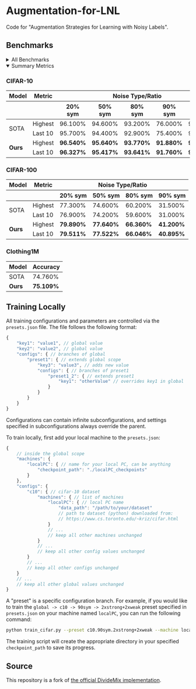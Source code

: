 # Augmentation-for-LNL

Code for "Augmentation Strategies for Learning with Noisy Labels".

## Benchmarks
<details>
    <summary>All Benchmarks</summary>
    <h3>Key</h3>
    <table>
        <thead>
            <tr>
                <th>Annotation</th>
                <th>Meaning</th>
            </tr>
        </thead>
        <tbody>
            <tr>
                <td><code>Small</code></td>
                <td>Worse or equivalent to previous state-of-the-art</td>
            </tr>
            <tr>
                <td>Normal</td>
                <td>Better than previous state-of-the-art</td>
            </tr>
            <tr>
                <td><strong>Bold</strong></td>
                <td>Best in task/category</td>
            </tr>
        </tbody>
    </table>
    <h3>CIFAR-10</h3>
    <table>
        <thead>
            <tr>
                <th>Model</th>
                <th>Metric</th>
                <th colspan="5">Noise Type/Ratio</th>
            </tr>
            <tr>
                <th></th>
                <th></th>
                <th>20% sym</th>
                <th>50% sym</th>
                <th>80% sym</th>
                <th>90% sym</th>
                <th>40% asym</th>
            </tr>
            <tbody>
                <tr>
                    <td rowspan="2">Vanilla DivideMix (2xweak)</td>
                    <td>Highest</td>
                    <td><code>96.100%</code></td>
                    <td><code>94.600%</code></td>
                    <td><code>93.200%</code></td>
                    <td><code>76.000%</code></td>
                    <td><code>93.400%</code></td>
                </tr>
                <tr>
                    <td>Last 10</td>
                    <td><code>95.700%</code></td>
                    <td><code>94.400%</code></td>
                    <td><code>92.900%</code></td>
                    <td><code>75.400%</code></td>
                    <td><code>92.100%</code></td>
                </tr>
                <tr>
                    <td rowspan="2">raw</td>
                    <td>Highest</td>
                    <td><code>85.940%</code></td>
                    <td><code></code></td>
                    <td><code></code></td>
                    <td><code>27.580%</code></td>
                    <td><code></code></td>
                </tr>
                <tr>
                    <td>Last 10</td>
                    <td><code>83.230%</code></td>
                    <td><code></code></td>
                    <td><code></code></td>
                    <td><code>23.915%</code></td>
                    <td><code></code></td>
                </tr>
                <tr>
                    <td rowspan="2">2xpreaugment.weak</td>
                    <td>Highest</td>
                    <td><code>90.860%</code></td>
                    <td><code></code></td>
                    <td><code></code></td>
                    <td><code>31.220%</code></td>
                    <td><code></code></td>
                </tr>
                <tr>
                    <td>Last 10</td>
                    <td><code>89.948%</code></td>
                    <td><code></code></td>
                    <td><code></code></td>
                    <td><code>10.000%</code></td>
                    <td><code></code></td>
                </tr>
                <tr>
                    <td rowspan="2">2xpreaugment.strong</td>
                    <td>Highest</td>
                    <td><code>90.560%</code></td>
                    <td><code></code></td>
                    <td><code></code></td>
                    <td><code>35.100%</code></td>
                    <td><code></code></td>
                </tr>
                <tr>
                    <td>Last 10</td>
                    <td><code>89.514%</code></td>
                    <td><code></code></td>
                    <td><code></code></td>
                    <td><code>34.228%</code></td>
                    <td><code></code></td>
                </tr>
                <tr>
                    <td rowspan="2">4xweak</td>
                    <td>Highest</td>
                    <td>96.270%</td>
                    <td><code></code></td>
                    <td><code></code></td>
                    <td><code>36.050%</code></td>
                    <td><code></code></td>
                </tr>
                <tr>
                    <td>Last 10</td>
                    <td>96.084%</td>
                    <td><code></code></td>
                    <td><code></code></td>
                    <td><code>23.503%</code></td>
                    <td><code></code></td>
                </tr>
                <tr>
                    <td rowspan="2">2xstrong</td>
                    <td>Highest</td>
                    <td><strong>96.540%</strong></td>
                    <td><code></code></td>
                    <td><code></code></td>
                    <td><code>70.470%</code></td>
                    <td><code></code></td>
                </tr>
                <tr>
                    <td>Last 10</td>
                    <td><strong>96.327%</strong></td>
                    <td><code></code></td>
                    <td><code></code></td>
                    <td><code>70.223%</code></td>
                    <td><code></code></td>
                </tr>
                <tr>
                    <td rowspan="2">4xstrong</td>
                    <td>Highest</td>
                    <td>96.470%</td>
                    <td><code></code></td>
                    <td><code></code></td>
                    <td>81.770%</td>
                    <td><code></code></td>
                </tr>
                <tr>
                    <td>Last 10</td>
                    <td>96.193%</td>
                    <td><code></code></td>
                    <td><code></code></td>
                    <td>81.540%</td>
                    <td><code></code></td>
                </tr>
                <tr>
                    <td rowspan="2">2xstrong+2xweak.randaugment</td>
                    <td>Highest</td>
                    <td>96.280%</td>
                    <td><code></code></td>
                    <td><code></code></td>
                    <td>89.750%</td>
                    <td><code></code></td>
                </tr>
                <tr>
                    <td>Last 10</td>
                    <td>96.006%</td>
                    <td><code></code></td>
                    <td><code></code></td>
                    <td>89.629%</td>
                    <td><code></code></td>
                </tr>
                <tr>
                    <td rowspan="2">2xstrong+2xweak</td>
                    <td>Highest</td>
                    <td>96.330%</td>
                    <td>95.360%</td>
                    <td><strong>93.770%</strong></td>
                    <td><strong>91.880%</strong></td>
                    <td><strong>94.640%</strong></td>
                </tr>
                <tr>
                    <td>Last 10</td>
                    <td>96.168%</td>
                    <td>95.134%</td>
                    <td><strong>93.641%</strong></td>
                    <td><strong>91.760%</strong></td>
                    <td><strong>94.258%</strong></td>
                </tr>
                <tr>
                    <td rowspan="2">2xstrong+2xweak.strong_warmup</td>
                    <td>Highest</td>
                    <td>96.350%</td>
                    <td><strong>95.640%</strong></td>
                    <td>93.720%</td>
                    <td><code>35.330%</code></td>
                    <td>94.390%</td>
                </tr>
                <tr>
                    <td>Last 10</td>
                    <td>96.138%</td>
                    <td><strong>95.417%</strong></td>
                    <td>93.563%</td>
                    <td><code>10.000%</code></td>
                    <td>94.078%</td>
                </tr>
            </tbody>
        </thead>
    </table>
    <h3>CIFAR-100</h3>
    <table>
        <thead>
            <tr>
                <th>Model</th>
                <th>Metric</th>
                <th colspan="4">Noise Type/Ratio</th>
            </tr>
            <tr>
                <th></th>
                <th></th>
                <th>20% sym</th>
                <th>50% sym</th>
                <th>80% sym</th>
                <th>90% sym</th>
            </tr>
            <tbody>
                <tr>
                    <td rowspan="2">Vanilla DivideMix (2xweak)</td>
                    <td>Highest</td>
                    <td><code>77.300%</code></td>
                    <td><code>74.600%</code></td>
                    <td><code>60.200%</code></td>
                    <td><code>31.500%</code></td>
                </tr>
                <tr>
                    <td>Last 10</td>
                    <td><code>76.900%</code></td>
                    <td><code>74.200%</code></td>
                    <td><code>59.600%</code></td>
                    <td><code>31.000%</code></td>
                </tr>
                <tr>
                    <td rowspan="2">raw</td>
                    <td>Highest</td>
                    <td><code>52.240%</code></td>
                    <td><code></code></td>
                    <td><code></code></td>
                    <td><code>7.990%</code></td>
                </tr>
                <tr>
                    <td>Last 10</td>
                    <td><code>39.176%</code></td>
                    <td><code></code></td>
                    <td><code></code></td>
                    <td><code>2.979%</code></td>
                </tr>
                <tr>
                    <td rowspan="2">2xpreaugment.weak</td>
                    <td>Highest</td>
                    <td><code>57.110%</code></td>
                    <td><code></code></td>
                    <td><code></code></td>
                    <td><code>7.300%</code></td>
                </tr>
                <tr>
                    <td>Last 10</td>
                    <td><code>53.288%</code></td>
                    <td><code></code></td>
                    <td><code></code></td>
                    <td><code>2.223%</code></td>
                </tr>
                <tr>
                    <td rowspan="2">2xpreaugment.strong</td>
                    <td>Highest</td>
                    <td><code>55.150%</code></td>
                    <td><code></code></td>
                    <td><code></code></td>
                    <td><code>7.540%</code></td>
                </tr>
                <tr>
                    <td>Last 10</td>
                    <td><code>54.369%</code></td>
                    <td><code></code></td>
                    <td><code></code></td>
                    <td><code>3.242%</code></td>
                </tr>
                <tr>
                    <td rowspan="2">4xweak</td>
                    <td>Highest</td>
                    <td>78.900%</td>
                    <td><code></code></td>
                    <td><code></code></td>
                    <td><code>30.330%</code></td>
                </tr>
                <tr>
                    <td>Last 10</td>
                    <td>78.437%</td>
                    <td><code></code></td>
                    <td><code></code></td>
                    <td><code>29.876%</code></td>
                </tr>
                <tr>
                    <td rowspan="2">2xstrong</td>
                    <td>Highest</td>
                    <td><strong>79.890%</strong></td>
                    <td><code></code></td>
                    <td><code></code></td>
                    <td>40.520%</td>
                </tr>
                <tr>
                    <td>Last 10</td>
                    <td>79.395%</td>
                    <td><code></code></td>
                    <td><code></code></td>
                    <td>40.343%</td>
                </tr>
                <tr>
                    <td rowspan="2">4xstrong</td>
                    <td>Highest</td>
                    <td>79.790%</td>
                    <td><code></code></td>
                    <td><code></code></td>
                    <td>38.850%</td>
                </tr>
                <tr>
                    <td>Last 10</td>
                    <td><strong>79.511%</strong></td>
                    <td><code></code></td>
                    <td><code></code></td>
                    <td>38.553%</td>
                </tr>
                <tr>
                    <td rowspan="2">2xstrong+2xweak.randaugment</td>
                    <td>Highest</td>
                    <td>78.060%</td>
                    <td><code></code></td>
                    <td><code></code></td>
                    <td>36.890%</td>
                </tr>
                <tr>
                    <td>Last 10</td>
                    <td>77.826%</td>
                    <td><code></code></td>
                    <td><code></code></td>
                    <td>36.672%</td>
                </tr>
                <tr>
                    <td rowspan="2">2xstrong+2xweak</td>
                    <td>Highest</td>
                    <td>79.500%</td>
                    <td>77.240%</td>
                    <td><strong>66.360%</strong></td>
                    <td><strong>41.200%</strong></td>
                </tr>
                <tr>
                    <td>Last 10</td>
                    <td>79.216%</td>
                    <td>77.010%</td>
                    <td><strong>66.046%</strong></td>
                    <td><strong>40.895%</strong></td>
                </tr>
                <tr>
                    <td rowspan="2">2xstrong+2xweak.strong_warmup</td>
                    <td>Highest</td>
                    <td>79.610%</td>
                    <td><strong>77.640%</strong></td>
                    <td>61.830%</td>
                    <td>17.570%</td>
                </tr>
                <tr>
                    <td>Last 10</td>
                    <td>79.464%</td>
                    <td><strong>77.522%</strong></td>
                    <td>61.632%</td>
                    <td>15.050%</td>
                </tr>
            </tbody>
        </thead>
    </table>
    <h3>Clothing1M</h3>
    <table>
        <thead>
            <tr>
                <th>Model</th>
                <th>Accuracy</th>
            </tr>
            <tbody>
                <tr>
                    <td>Vanilla DivideMix (2xweak)</td>
                    <td><code>74.760%</code></td>
                </tr>
                <tr>
                    <td>2xstrong+2xweak</td>
                    <td><code>74.720%</code></td>
                </tr>
                <tr>
                    <td>2xstrong+2xweak.strong_warmup</td>
                    <td><strong>75.109%</strong></td>
                </tr>
            </tbody>
        </thead>
    </table>
</details>

<details open>
    <summary>Summary Metrics</summary>
    <h3>CIFAR-10</h3>
    <table>
        <thead>
            <tr>
                <th>Model</th>
                <th>Metric</th>
                <th colspan="5">Noise Type/Ratio</th>
            </tr>
            <tr>
                <th></th>
                <th></th>
                <th>20% sym</th>
                <th>50% sym</th>
                <th>80% sym</th>
                <th>90% sym</th>
                <th>40% asym</th>
            </tr>
            <tbody>
                <tr>
                    <td rowspan="2">SOTA</td>
                    <td>Highest</td>
                    <td>96.100%</td>
                    <td>94.600%</td>
                    <td>93.200%</td>
                    <td>76.000%</td>
                    <td>93.400%</td>
                </tr>
                <tr>
                    <td>Last 10</td>
                    <td>95.700%</td>
                    <td>94.400%</td>
                    <td>92.900%</td>
                    <td>75.400%</td>
                    <td>92.100%</td>
                </tr>
                <tr>
                    <td rowspan="2"><strong>Ours</strong></td>
                    <td>Highest</td>
                    <td><strong>96.540%</strong></td>
                    <td><strong>95.640%</strong></td>
                    <td><strong>93.770%</strong></td>
                    <td><strong>91.880%</strong></td>
                    <td><strong>94.640%</strong></td>
                </tr>
                <tr>
                    <td>Last 10</td>
                    <td><strong>96.327%</strong></td>
                    <td><strong>95.417%</strong></td>
                    <td><strong>93.641%</strong></td>
                    <td><strong>91.760%</strong></td>
                    <td><strong>94.258%</strong></td>
                </tr>
            </tbody>
        </thead>
    </table>
    <h3>CIFAR-100</h3>
    <table>
        <thead>
            <tr>
                <th>Model</th>
                <th>Metric</th>
                <th colspan="5">Noise Type/Ratio</th>
            </tr>
            <tr>
                <th></th>
                <th></th>
                <th>20% sym</th>
                <th>50% sym</th>
                <th>80% sym</th>
                <th>90% sym</th>
            </tr>
            <tbody>
                <tr>
                    <td rowspan="2">SOTA</td>
                    <td>Highest</td>
                    <td>77.300%</td>
                    <td>74.600%</td>
                    <td>60.200%</td>
                    <td>31.500%</td>
                </tr>
                <tr>
                    <td>Last 10</td>
                    <td>76.900%</td>
                    <td>74.200%</td>
                    <td>59.600%</td>
                    <td>31.000%</td>
                </tr>
                <tr>
                    <td rowspan="2"><strong>Ours</strong></td>
                    <td>Highest</td>
                    <td><strong>79.890%</strong></td>
                    <td><strong>77.640%</strong></td>
                    <td><strong>66.360%</strong></td>
                    <td><strong>41.200%</strong></td>
                </tr>
                <tr>
                    <td>Last 10</td>
                    <td><strong>79.511%</strong></td>
                    <td><strong>77.522%</strong></td>
                    <td><strong>66.046%</strong></td>
                    <td><strong>40.895%</strong></td>
                </tr>
            </tbody>
        </thead>
    </table>
    <h3>Clothing1M</h3>
    <table>
        <thead>
            <tr>
                <th>Model</th>
                <th>Accuracy</th>
            </tr>
            <tbody>
                <tr>
                    <td>SOTA</td>
                    <td>74.760%</td>
                </tr>
                <tr>
                    <td><strong>Ours</strong></td>
                    <td><strong>75.109%</strong></td>
                </tr>
            </tbody>
        </thead>
    </table>
</details>

## Training Locally

All training configurations and parameters are controlled via the `presets.json` file. The file follows the following format:
```javascript
{
    "key1": "value1", // global value
    "key2": "value2", // global value
    "configs": { // branches of global
        "preset1": { // extends global scope
            "key3": "value3", // adds new value
            "configs": { // branches of preset1
                "preset1_2": { // extends preset1
                    "key1": "otherValue" // overrides key1 in global
                }
            }
        }
    }
}
```
Configurations can contain infinite subconfigurations, and settings specified in subconfigurations always override the parent.

To train locally, first add your local machine to the `presets.json`:
```javascript
{
    // inside the global scope
    "machines": {
        "localPC": { // name for your local PC, can be anything
            "checkpoint_path": "./localPC_checkpoints"
        }
    },
    "configs": {
        "c10": { // cifar-10 dataset
            "machines": { // list of machines
                "localPC": { // local PC name
                    "data_path": "/path/to/your/dataset"
                    // path to dataset (python) downloaded from:
                    // https://www.cs.toronto.edu/~kriz/cifar.html
                }
                // ...
                // keep all other machines unchanged
            }
            // ...
            // keep all other config values unchanged
        }
        // ...
        // keep all other configs unchanged
    }
    // ...
    // keep all other global values unchanged
}
```

A "preset" is a specific configuration branch. For example, if you would like to train the `global -> c10 -> 90sym -> 2xstrong+2xweak` preset specified in `presets.json` on your machine named `localPC`, you can run the following command:
```bash
python train_cifar.py --preset c10.90sym.2xstrong+2xweak --machine localPC
```
The training script will create the appropriate directory in your specified `checkpoint_path` to save its progress.


## Source
This repository is a fork of [the official DivideMix implementation](https://github.com/LiJunnan1992/DivideMix).